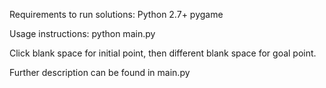 Requirements to run solutions:
Python 2.7+
pygame

Usage instructions:
python main.py

Click blank space for initial point, then different blank space for goal point.

Further description can be found in main.py